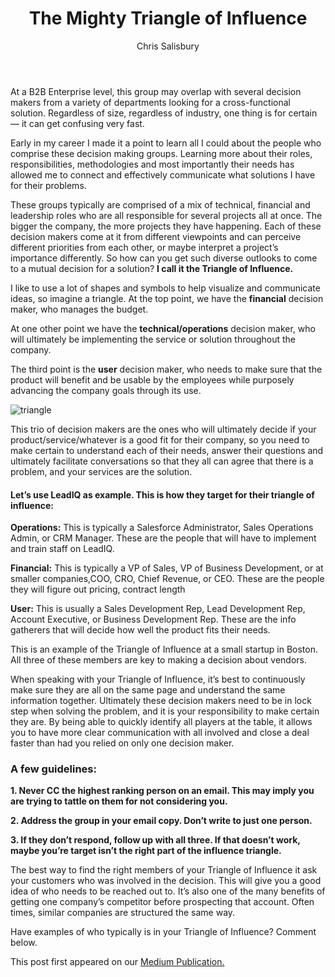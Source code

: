 ﻿---
title: The Mighty Triangle of Influence
description: When it comes to sales, it is often said that it’s not just one person makes the decision, but a group or team that makes them. Depending on the type and size of the company the makeup of this group can vary greatly. If it’s a small business it might be the owner, the book keeper, maybe even the owner’s spouse.
coverImage:
publishDate: Aug 26, 2016

author: Chris Salisbury
authorProfile:  Chris Salisbury is the founder of the FastGrowth Company.
authorImage: /img/chris-salisbury.png
---

At a B2B Enterprise level, this group may overlap with several decision makers from a variety of departments looking for a cross-functional solution. Regardless of size, regardless of industry, one thing is for certain — it can get confusing very fast.

Early in my career I made it a point to learn all I could about the people who comprise these decision making groups. Learning more about their roles, responsibilities, methodologies and most importantly their needs has allowed me to connect and effectively communicate what solutions I have for their problems.

These groups typically are comprised of a mix of technical, financial and leadership roles who are all responsible for several projects all at once. The bigger the company, the more projects they have happening. Each of these decision makers come at it from different viewpoints and can perceive different priorities from each other, or maybe interpret a project’s importance differently. So how can you get such diverse outlooks to come to a mutual decision for a solution? **I call it the Triangle of Influence.**

I like to use a lot of shapes and symbols to help visualize and communicate ideas, so imagine a triangle. At the top point, we have the **financial** decision maker, who manages the budget.

At one other point we have the **technical/operations** decision maker, who will ultimately be implementing the service or solution throughout the company.

The third point is the **user** decision maker, who needs to make sure that the product will benefit and be usable by the employees while purposely advancing the company goals through its use.

![triangle](img/triangle.png)

This trio of decision makers are the ones who will ultimately decide if your product/service/whatever is a good fit for their company, so you need to make certain to understand each of their needs, answer their questions and ultimately facilitate conversations so that they all can agree that there is a problem, and your services are the solution.

#### Let’s use LeadIQ as example. This is how they target for their triangle of influence:

**Operations:** This is typically a Salesforce Administrator, Sales Operations Admin, or CRM Manager. These are the people that will have to implement and train staff on LeadIQ.

**Financial:** This is typically a VP of Sales, VP of Business Development, or at smaller companies,COO, CRO, Chief Revenue, or CEO. These are the people they will figure out pricing, contract length

**User:** This is usually a Sales Development Rep, Lead Development Rep, Account Executive, or Business Development Rep. These are the info gatherers that will decide how well the product fits their needs.

This is an example of the Triangle of Influence at a small startup in Boston. All three of these members are key to making a decision about vendors.

When speaking with your Triangle of Influence, it’s best to continuously make sure they are all on the same page and understand the same information together. Ultimately these decision makers need to be in lock step when solving the problem, and it is your responsibility to make certain they are. By being able to quickly identify all players at the table, it allows you to have more clear communication with all involved and close a deal faster than had you relied on only one decision maker.

### **A few guidelines:**

**1\. Never CC the highest ranking person on an email. This may imply you are trying to tattle on them for not considering you.**

**2\. Address the group in your email copy. Don’t write to just one person.**

**3\. If they don’t respond, follow up with all three. If that doesn’t work, maybe you’re target isn’t the right part of the influence triangle.**

The best way to find the right members of your Triangle of Influence it ask your customers who was involved in the decision. This will give you a good idea of who needs to be reached out to. It’s also one of the many benefits of getting one company’s competitor before prospecting that account. Often times, similar companies are structured the same way.

Have examples of who typically is in your Triangle of Influence? Comment below.

This post first appeared on our [Medium Publication.](https://blog.leadiq.com/the-mighty-triangle-of-influence-55e0d6aea398#.681kn5gpc)
